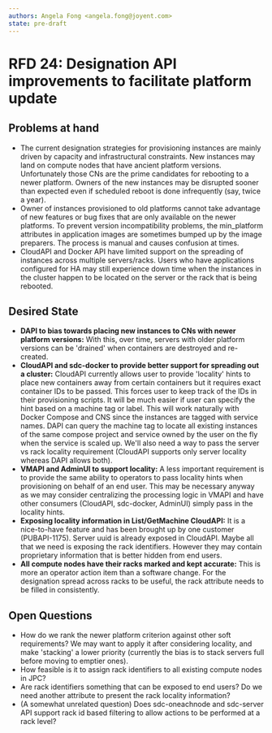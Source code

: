 ```yaml
---
authors: Angela Fong <angela.fong@joyent.com>
state: pre-draft
---
```


# RFD 24: Designation API improvements to facilitate platform update

## Problems at hand

- The current designation strategies for provisioning instances are mainly
  driven by capacity and infrastructural constraints. New instances may land
  on compute nodes that have ancient platform versions. Unfortunately those CNs
  are the prime candidates for rebooting to a newer platform. Owners of the
  new instances may be disrupted sooner than expected even if scheduled reboot
  is done infrequently (say, twice a year).
- Owner of instances provisioned to old platforms cannot take advantage of new
  features or bug fixes that are only available on the newer platforms. To
  prevent version incompatibility problems, the min_platform attributes in
  application images are sometimes bumped up by the image preparers. The process
  is manual and causes confusion at times.
- CloudAPI and Docker API have limited support on the spreading of instances
  across multiple servers/racks. Users who have applications configured for
  HA may still experience down time when the instances in the cluster happen
  to be located on the server or the rack that is being rebooted.

## Desired State

- **DAPI to bias towards placing new instances to CNs with newer platform versions:**
  With this, over time, servers with older platform versions can be 'drained'
  when containers are destroyed and re-created.
- **CloudAPI and sdc-docker to provide better support for spreading out a cluster:**
  CloudAPI currently allows user to provide 'locality' hints to place new containers
  away from certain containers but it requires exact container IDs to be passed. This
  forces user to keep track of the IDs in their provisioning scripts. It will be much
  easier if user can specify the hint based on a machine tag or label. This will work
  naturally with Docker Compose and CNS since the instances are tagged with service
  names. DAPI can query the machine tag to locate all existing instances of the same
  compose project and service owned by the user on the fly when the service is scaled
  up. We'll also need a way to pass the server vs rack locality requirement (CloudAPI
  supports only server locality whereas DAPI allows both).
- **VMAPI and AdminUI to support locality:**
  A less important requirement is to provide the same ability to operators to pass
  locality hints when provisioning on behalf of an end user. This may be necessary
  anyway as we may consider centralizing the processing logic in VMAPI and have other
  consumers (CloudAPI, sdc-docker, AdminUI) simply pass in the locality hints.
- **Exposing locality information in List/GetMachine CloudAPI:**
  It is a nice-to-have feature and has been brought up by one customer (PUBAPI-1175).
  Server uuid is already exposed in CloudAPI. Maybe all that we need is exposing the
  rack identifiers. However they may contain proprietary information that is better
  hidden from end users.
- **All compute nodes have their racks marked and kept accurate:**
  This is more an operator action item than a software change. For the designation
  spread across racks to be useful, the rack attribute needs to be filled in
  consistently.

## Open Questions

- How do we rank the newer platform criterion against other soft requirements?
  We may want to apply it after considering locality, and make 'stacking' a lower
  priority (currently the bias is to stack servers full before moving to emptier ones).
- How feasible is it to assign rack identifiers to all existing compute nodes in JPC?
- Are rack identifiers something that can be exposed to end users? Do we need another
  attribute to present the rack locality information?
- (A somewhat unrelated question) Does sdc-oneachnode and sdc-server API support
  rack id based filtering to allow actions to be performed at a rack level?
